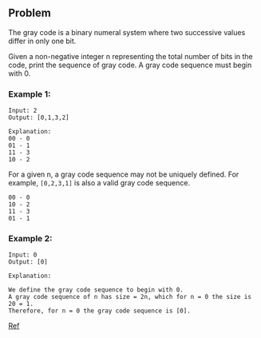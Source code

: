 ## Problem

The gray code is a binary numeral system where two successive values differ in only one bit.

Given a non-negative integer n representing the total number of bits in the code, print the sequence of gray code. A gray code sequence must begin with 0.

### Example 1:

    Input: 2
    Output: [0,1,3,2]

    Explanation:
    00 - 0
    01 - 1
    11 - 3
    10 - 2


For a given n, a gray code sequence may not be uniquely defined.
For example, `[0,2,3,1]` is also a valid gray code sequence.

    00 - 0
    10 - 2
    11 - 3
    01 - 1

### Example 2:

    Input: 0
    Output: [0]

    Explanation:

    We define the gray code sequence to begin with 0.
    A gray code sequence of n has size = 2n, which for n = 0 the size is 20 = 1.
    Therefore, for n = 0 the gray code sequence is [0].

[Ref](https://leetcode.com/problems/gray-code/)
